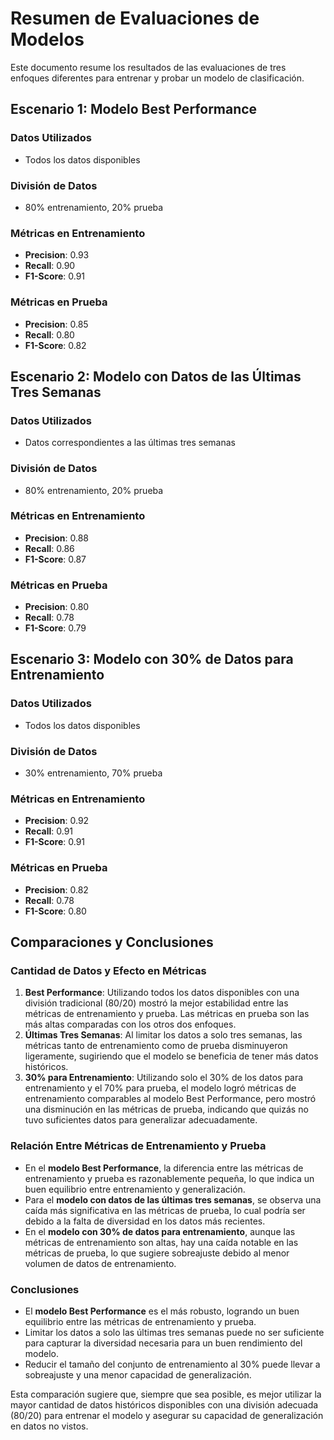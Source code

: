 # Resumen de Evaluaciones de Modelos

Este documento resume los resultados de las evaluaciones de tres enfoques diferentes para entrenar y probar un modelo de clasificación.

## Escenario 1: Modelo Best Performance

### Datos Utilizados
- Todos los datos disponibles

### División de Datos
- 80% entrenamiento, 20% prueba

### Métricas en Entrenamiento
- **Precision**: 0.93
- **Recall**: 0.90
- **F1-Score**: 0.91

### Métricas en Prueba
- **Precision**: 0.85
- **Recall**: 0.80
- **F1-Score**: 0.82

## Escenario 2: Modelo con Datos de las Últimas Tres Semanas

### Datos Utilizados
- Datos correspondientes a las últimas tres semanas

### División de Datos
- 80% entrenamiento, 20% prueba

### Métricas en Entrenamiento
- **Precision**: 0.88
- **Recall**: 0.86
- **F1-Score**: 0.87

### Métricas en Prueba
- **Precision**: 0.80
- **Recall**: 0.78
- **F1-Score**: 0.79

## Escenario 3: Modelo con 30% de Datos para Entrenamiento

### Datos Utilizados
- Todos los datos disponibles

### División de Datos
- 30% entrenamiento, 70% prueba

### Métricas en Entrenamiento
- **Precision**: 0.92
- **Recall**: 0.91
- **F1-Score**: 0.91

### Métricas en Prueba
- **Precision**: 0.82
- **Recall**: 0.78
- **F1-Score**: 0.80

## Comparaciones y Conclusiones

### Cantidad de Datos y Efecto en Métricas

1. **Best Performance**: Utilizando todos los datos disponibles con una división tradicional (80/20) mostró la mejor estabilidad entre las métricas de entrenamiento y prueba. Las métricas en prueba son las más altas comparadas con los otros dos enfoques.
2. **Últimas Tres Semanas**: Al limitar los datos a solo tres semanas, las métricas tanto de entrenamiento como de prueba disminuyeron ligeramente, sugiriendo que el modelo se beneficia de tener más datos históricos.
3. **30% para Entrenamiento**: Utilizando solo el 30% de los datos para entrenamiento y el 70% para prueba, el modelo logró métricas de entrenamiento comparables al modelo Best Performance, pero mostró una disminución en las métricas de prueba, indicando que quizás no tuvo suficientes datos para generalizar adecuadamente.

### Relación Entre Métricas de Entrenamiento y Prueba

- En el **modelo Best Performance**, la diferencia entre las métricas de entrenamiento y prueba es razonablemente pequeña, lo que indica un buen equilibrio entre entrenamiento y generalización.
- Para el **modelo con datos de las últimas tres semanas**, se observa una caída más significativa en las métricas de prueba, lo cual podría ser debido a la falta de diversidad en los datos más recientes.
- En el **modelo con 30% de datos para entrenamiento**, aunque las métricas de entrenamiento son altas, hay una caída notable en las métricas de prueba, lo que sugiere sobreajuste debido al menor volumen de datos de entrenamiento.

### Conclusiones

- El **modelo Best Performance** es el más robusto, logrando un buen equilibrio entre las métricas de entrenamiento y prueba.
- Limitar los datos a solo las últimas tres semanas puede no ser suficiente para capturar la diversidad necesaria para un buen rendimiento del modelo.
- Reducir el tamaño del conjunto de entrenamiento al 30% puede llevar a sobreajuste y una menor capacidad de generalización.

Esta comparación sugiere que, siempre que sea posible, es mejor utilizar la mayor cantidad de datos históricos disponibles con una división adecuada (80/20) para entrenar el modelo y asegurar su capacidad de generalización en datos no vistos.
